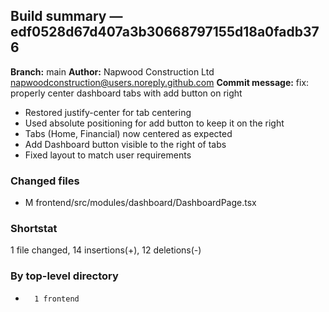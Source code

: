 ## Build summary — edf0528d67d407a3b30668797155d18a0fadb376

**Branch:** main **Author:** Napwood Construction Ltd <napwoodconstruction@users.noreply.github.com>
**Commit message:** fix: properly center dashboard tabs with add button on right

- Restored justify-center for tab centering
- Used absolute positioning for add button to keep it on the right
- Tabs (Home, Financial) now centered as expected
- Add Dashboard button visible to the right of tabs
- Fixed layout to match user requirements

### Changed files

- M frontend/src/modules/dashboard/DashboardPage.tsx

### Shortstat

1 file changed, 14 insertions(+), 12 deletions(-)

### By top-level directory

-       1 frontend
